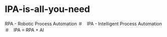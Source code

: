 # IPA-is-all-you-need
RPA - Robotic Process Automation ＃　IPA - Intelligent Process Automation　＃　IPA = RPA + AI
